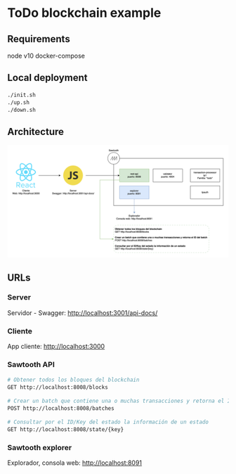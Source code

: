 # ToDo blockchain example

## Requirements 

node v10
docker-compose

## Local deployment

```bash
./init.sh
./up.sh
./down.sh
```

## Architecture

![Screenshot](./assets/architecture.png)

## URLs

### Server

Servidor - Swagger:
[http://localhost:3001/api-docs/](http://localhost:3001/api-docs/)

### Cliente

App cliente:
[http://localhost:3000](http://localhost:3000)

### Sawtooth API

```bash
# Obtener todos los bloques del blockchain
GET http://localhost:8008/blocks
```

```bash
# Crear un batch que contiene una o muchas transacciones y retorna el ID del batch
POST http://localhost:8008/batches
```

```bash
# Consultar por el ID/Key del estado la información de un estado
GET http://localhost:8008/state/{key}
```

### Sawtooth explorer

Explorador, consola web:
[http://localhost:8091](http://localhost:8091)
